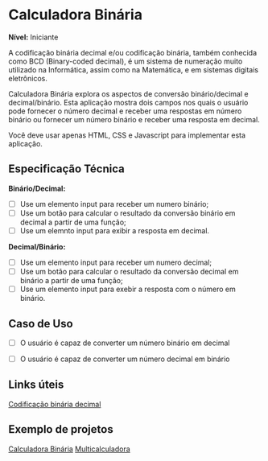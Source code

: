 # Calculadora Binária 

**Nível:** Iniciante

A codificação binária decimal e/ou codificação binária, também conhecida como BCD (Binary-coded decimal), é um sistema de numeração muito utilizado na Informática, assim como na Matemática, e em sistemas digitais eletrônicos.

Calculadora Binária explora os aspectos de conversão binário/decimal e decimal/binário. Esta aplicação mostra dois campos nos quais o usuário pode fornecer o número decimal e receber uma respostas em número binário ou fornecer um número binário e receber uma resposta em decimal.

Você deve usar apenas HTML, CSS e Javascript para implementar esta aplicação.


## Especificação Técnica

**Binário/Decimal:** 

-   [ ] Use um elemento input para receber um numero binário;
-   [ ] Use um botão para calcular o resultado da conversão binário em decimal a partir de uma função;  
-   [ ] Use um elemnto input para exibir a resposta em decimal.

**Decimal/Binário:** 

-   [ ] Use um elemento input para receber um numero decimal;
-   [ ] Use um botão para calcular o resultado da conversão decimal em binário a partir de uma função;  
-   [ ] Use um elemento input para exebir a resposta com o número em binário.

## Caso de Uso 

-   [ ] O usuário é capaz de converter um número binário em decimal
-   [ ] O usuário é capaz de converter um número decimal em binário


## Links úteis 

[Codificação binária decimal](https://pt.wikipedia.org/wiki/Codifica%C3%A7%C3%A3o_bin%C3%A1ria_decimal)


## Exemplo de projetos

[Calculadora Binária](https://pt.calcuworld.com/calculadoras-matematicas/calculadora-binaria/)
[Multicalculadora](http://www.multicalculadora.com.br/converter-numero-binario-para-decimal/)

